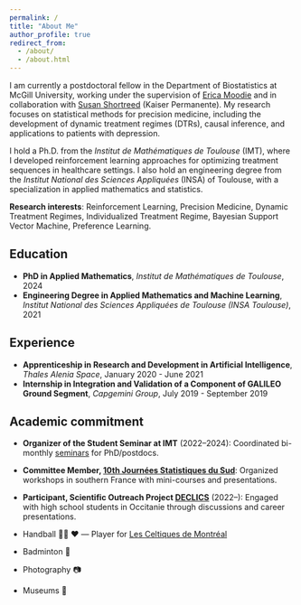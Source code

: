 ```yaml
---
permalink: /
title: "About Me"
author_profile: true
redirect_from: 
  - /about/
  - /about.html
---
```


I am currently a postdoctoral fellow in the Department of Biostatistics at McGill University, working under the supervision of [Erica Moodie](https://www.ericamoodie.com/) and in collaboration with [Susan Shortreed](https://www.linkedin.com/in/susan-m-shortreed-1267a710/) (Kaiser Permanente). My research focuses on statistical methods for precision medicine, including the development of dynamic treatment regimes (DTRs), causal inference, and applications to patients with depression.

I hold a Ph.D. from the *Institut de Mathématiques de Toulouse* (IMT), where I developed reinforcement learning approaches for optimizing treatment sequences in healthcare settings. I also hold an engineering degree from the *Institut National des Sciences Appliquées* (INSA) of Toulouse, with a specialization in applied mathematics and statistics.



**Research interests**: Reinforcement Learning, Precision Medicine, Dynamic Treatment Regimes, Individualized Treatment Regime, Bayesian Support Vector Machine, Preference Learning.


## Education
* **PhD in Applied Mathematics**, *Institut de Mathématiques de Toulouse*, 2024
* **Engineering Degree in Applied Mathematics and Machine Learning**, *Institut National des Sciences Appliquées de Toulouse (INSA Toulouse)*, 2021

## Experience
* **Apprenticeship in Research and Development in Artificial Intelligence**, *Thales Alenia Space*, January 2020 - June 2021
* **Internship in Integration and Validation of a Component of GALILEO Ground Segment**, *Capgemini Group*, July 2019 - September 2019

## Academic commitment
* **Organizer of the Student Seminar at IMT** (2022–2024): Coordinated bi-monthly [seminars](https://indico.math.cnrs.fr/category/575/) for PhD/postdocs.
* **Committee Member, [10th Journées Statistiques du Sud](https://indico.math.cnrs.fr/event/10091/)**: Organized workshops in southern France with mini-courses and presentations.
* **Participant, Scientific Outreach Project [DECLICS](https://www.cerclefser.org/fr/declics/)** (2022–): Engaged with high school students in Occitanie through discussions and career presentations.


* Handball :woman_playing_handball: :heart: — Player for [Les Celtiques de Montréal](https://celtiques.com/)
* Badminton :badminton:
* Photography :camera:
* Museums :european_castle: